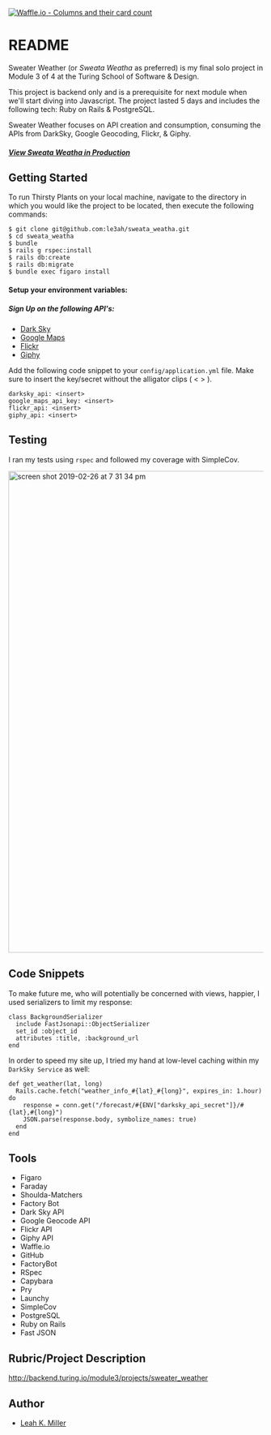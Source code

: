 
[![Waffle.io - Columns and their card count](https://badge.waffle.io/le3ah/sweata_weatha.svg?columns=all)](https://waffle.io/le3ah/sweata_weatha)

# README

Sweater Weather (or _Sweata Weatha_ as preferred) is my final solo project in Module 3 of 4 at the Turing School of Software & Design.

This project is backend only and is a prerequisite for next module when we'll start diving into Javascript.  The project lasted 5 days and includes the following tech: Ruby on Rails & PostgreSQL.

Sweater Weather focuses on API creation and consumption, consuming the APIs from DarkSky, Google Geocoding, Flickr, & Giphy.  

#### [**_View Sweata Weatha in Production_**](https://sweata-weatha.herokuapp.com/)

## Getting Started

To run Thirsty Plants on your local machine, navigate to the directory in which you would like the project to be located, then execute the following commands:

```
$ git clone git@github.com:le3ah/sweata_weatha.git
$ cd sweata_weatha
$ bundle
$ rails g rspec:install
$ rails db:create
$ rails db:migrate
$ bundle exec figaro install
```
#### Setup your environment variables:

##### Sign Up on the following API's:
* [Dark Sky](https://darksky.net/dev)
* [Google Maps](https://developers.google.com/maps/documentation/javascript/get-api-key)
* [Flickr](https://www.flickr.com/services/api/)
* [Giphy](https://developers.giphy.com/)

Add the following code snippet to your `config/application.yml` file. Make sure to insert the key/secret without the alligator clips ( < > ).
```
darksky_api: <insert>
google_maps_api_key: <insert>
flickr_api: <insert>
giphy_api: <insert>

```

## Testing
I ran my tests using `rspec` and followed my coverage with SimpleCov.

<img width="950" alt="screen shot 2019-02-26 at 7 31 34 pm" src="https://user-images.githubusercontent.com/42391567/53461273-3fb75780-39fd-11e9-8da8-bbbaea819c85.png">

## Code Snippets
To make future me, who will potentially be concerned with views, happier, I used serializers to limit my response:
```
class BackgroundSerializer
  include FastJsonapi::ObjectSerializer
  set_id :object_id
  attributes :title, :background_url
end
```
In order to speed my site up, I tried my hand at low-level caching within my `DarkSky Service` as well:
```
def get_weather(lat, long)
  Rails.cache.fetch("weather_info_#{lat}_#{long}", expires_in: 1.hour) do
    response = conn.get("/forecast/#{ENV["darksky_api_secret"]}/#{lat},#{long}")
    JSON.parse(response.body, symbolize_names: true)
  end
end
```

## Tools

* Figaro
* Faraday
* Shoulda-Matchers
* Factory Bot
* Dark Sky API
* Google Geocode API
* Flickr API
* Giphy API
* Waffle.io
* GitHub
* FactoryBot
* RSpec
* Capybara
* Pry
* Launchy
* SimpleCov
* PostgreSQL
* Ruby on Rails
* Fast JSON


## Rubric/Project Description
http://backend.turing.io/module3/projects/sweater_weather

## Author

* [Leah K. Miller](https://github.com/le3ah)

